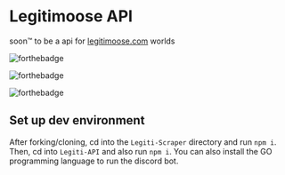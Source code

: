 # Legitimoose API
soon™ to be a api for [legitimoose.com](https://store.legitimoose.com) worlds

![forthebadge](https://img.shields.io/github/forks/LegitiDevs/LegitimooseApi)

![forthebadge](https://forthebadge.com/images/badges/60-percent-of-the-time-works-every-time.svg)

![forthebadge](https://forthebadge.com/images/badges/built-by-developers.svg)




## Set up dev environment
After forking/cloning, cd into the `Legiti-Scraper` directory and run `npm i`. Then, cd into `Legiti-API` and also run `npm i`. You can also install the GO programming language to run the discord bot.
